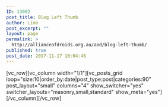```yaml
---
ID: 13002
post_title: Blog Left Thumb
author: Limo
post_excerpt: ""
layout: page
permalink: >
  http://allianceofdroids.org.au/aod/blog-left-thumb/
published: true
post_date: 2017-11-17 10:04:46
---
```

[vc_row][vc_column width="1/1"][vc_posts_grid loop="size:10|order_by:date|post_type:post|categories:90" post_layout="small" columns="4" show_switcher="yes" switcher_layouts="masonry,small,standard" show_meta="yes"][/vc_column][/vc_row]